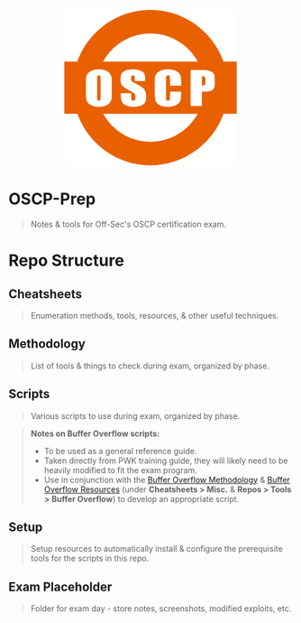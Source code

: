 <p align=center><img src=Assets/Img/OSCP-logo.png></p>

# OSCP-Prep

> Notes & tools for Off-Sec's OSCP certification exam.

# Repo Structure

## Cheatsheets

> Enumeration methods, tools, resources, & other useful techniques.

## Methodology

> List of tools & things to check during exam, organized by phase.

## Scripts

> Various scripts to use during exam, organized by phase.

> **Notes on Buffer Overflow scripts:**
>
> - To be used as a general reference guide.
> - Taken directly from PWK training guide, they will likely need to be heavily modified to fit the exam program.
> - Use in conjunction with the [Buffer Overflow Methodology](Methodology/4%20-%20Buffer%20Overflow.md) & [Buffer Overflow Resources](Cheatsheets/Resources.md#misc) (under **Cheatsheets > Misc.** & **Repos > Tools > Buffer Overflow**) to develop an appropriate script.

## Setup

> Setup resources to automatically install & configure the prerequisite tools for the scripts in this repo.

## Exam Placeholder

> Folder for exam day - store notes, screenshots, modified exploits, etc.

